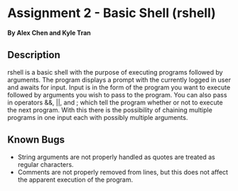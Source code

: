 # Assignment 2 - Basic Shell (rshell)

**By Alex Chen and Kyle Tran**

## Description
rshell is a basic shell with the purpose of executing programs followed by arguments. The program displays a prompt with the currently logged in user and awaits for input. Input is in the form of the program you want to execute followed by arguments you wish to pass to the program. You can also pass in operators &&, ||, and ; which tell the program whether or not to execute the next program. With this there is the possibility of chaining multiple programs in one input each with possibly multiple arguments.

## Known Bugs
- String arguments are not properly handled as quotes are treated as regular characters.
- Comments are not properly removed from lines, but this does not affect the apparent execution of the program.

